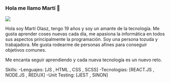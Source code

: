 ### Hola me llamo Martí 🤟
![](https://arturssmirnovs.github.io/github-profile-readme-generator/images/banner.png)

Hola soy Martí Olasz, tengo 19 años y soy un amante de la tecnología.
Me gusta aprender coses nuevas cada día, me apasiona la informática en todos sus aspectos principalmente la programación.
Soy una persona tozuda y trabajadora.
Me gusta rodearme de personas afines para conseguir objetivos comunes.

Me encanta seguir aprendiendo y cada nueva tecnología es un nuevo reto.


Skills: 
  -Lenguajes: [JS , HTML , CSS , SCSS] 
  -Tecnologias: [REACT.JS , NODE.JS , REDUX]
  -Unit Testing: [JEST , SINON] 
